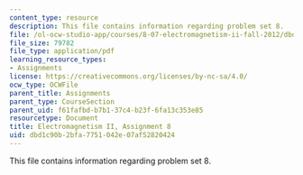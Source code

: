 ```yaml
---
content_type: resource
description: This file contains information regarding problem set 8.
file: /ol-ocw-studio-app/courses/8-07-electromagnetism-ii-fall-2012/dbd1c90b2bfa7751042e07af52820424_MIT8_07F12_pset08.pdf
file_size: 79782
file_type: application/pdf
learning_resource_types:
- Assignments
license: https://creativecommons.org/licenses/by-nc-sa/4.0/
ocw_type: OCWFile
parent_title: Assignments
parent_type: CourseSection
parent_uid: f61fafbd-b7b1-37c4-b23f-6fa13c353e85
resourcetype: Document
title: Electromagnetism II, Assignment 8
uid: dbd1c90b-2bfa-7751-042e-07af52820424
---
```

This file contains information regarding problem set 8.